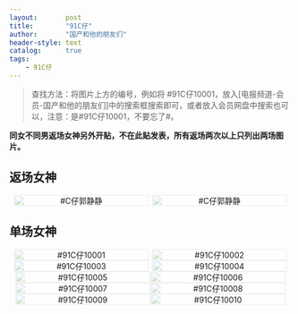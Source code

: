 ```yaml
---
layout:       post
title:        "91C仔"
author:       "国产和他的朋友们"
header-style: text
catalog:      true
tags:
    - 91C仔
---
```


> 查找方法：将图片上方的编号，例如将 #91C仔10001，放入[电报频道-会员-国产和他的朋友们]中的搜索框搜索即可，或者放入会员网盘中搜索也可以，注意：是#91C仔10001，不要忘了#。

**同女不同男返场女神另外开贴，不在此贴发表，所有返场两次以上只列出两场图片。**

## 返场女神

<div style="display: flex; justify-content: center;">
    <div style="position: relative; width: 48%; margin-right: 1%;">
        <img src="https://tanhuawanrenmigroup.top/91Czai/91Czai20001.jpg" style="width: 100%;"/>
        <div style="position: absolute; top: 0; left: 0; width: 100%; text-align: center; background-color: rgba(255, 255, 255, 0.7); font-size: 14px;">
            #C仔郭静静
        </div>
    </div>
    <div style="position: relative; width: 48%;">
        <img src="https://tanhuawanrenmigroup.top/91Czai/91Czai20002.jpg" style="width: 100%;"/>
        <div style="position: absolute; top: 0; left: 0; width: 100%; text-align: center; background-color: rgba(255, 255, 255, 0.7); font-size: 14px;">
            #C仔郭静静
        </div>
    </div>

</div>

## 单场女神

<div style="display: flex; justify-content: center;">
    <div style="position: relative; width: 48%; margin-right: 1%;">
        <img src="https://tanhuawanrenmigroup.top/91Czai/91Czai10001.jpg" style="width: 100%;"/>
        <div style="position: absolute; top: 0; left: 0; width: 100%; text-align: center; background-color: rgba(255, 255, 255, 0.7); font-size: 14px;">
            #91C仔10001
        </div>
    </div>
    <div style="position: relative; width: 48%;">
        <img src="https://tanhuawanrenmigroup.top/91Czai/91Czai10002.jpg" style="width: 100%;"/>
        <div style="position: absolute; top: 0; left: 0; width: 100%; text-align: center; background-color: rgba(255, 255, 255, 0.7); font-size: 14px;">
            #91C仔10002
        </div>
    </div>

</div>

<div style="display: flex; justify-content: center;">
    <div style="position: relative; width: 48%; margin-right: 1%;">
        <img src="https://tanhuawanrenmigroup.top/91Czai/91Czai10003.jpg" style="width: 100%;"/>
        <div style="position: absolute; top: 0; left: 0; width: 100%; text-align: center; background-color: rgba(255, 255, 255, 0.7); font-size: 14px;">
            #91C仔10003
        </div>
    </div>
    <div style="position: relative; width: 48%;">
        <img src="https://tanhuawanrenmigroup.top/91Czai/91Czai10004.jpg" style="width: 100%;"/>
        <div style="position: absolute; top: 0; left: 0; width: 100%; text-align: center; background-color: rgba(255, 255, 255, 0.7); font-size: 14px;">
            #91C仔10004
        </div>
    </div>
</div>

<div style="display: flex; justify-content: center;">
    <div style="position: relative; width: 48%;">
        <img src="https://tanhuawanrenmigroup.top/91Czai/91Czai10005.jpg" style="width: 100%;"/>
        <div style="position: absolute; top: 0; left: 0; width: 100%; text-align: center; background-color: rgba(255, 255, 255, 0.7); font-size: 14px;">
            #91C仔10005
        </div>
    </div>
    <div style="position: relative; width: 48%;">
        <img src="https://tanhuawanrenmigroup.top/91Czai/91Czai10006.jpg" style="width: 100%;"/>
        <div style="position: absolute; top: 0; left: 0; width: 100%; text-align: center; background-color: rgba(255, 255, 255, 0.7); font-size: 14px;">
            #91C仔10006
        </div>
    </div>
</div>

<div style="display: flex; justify-content: center;">
    <div style="position: relative; width: 48%;">
        <img src="https://tanhuawanrenmigroup.top/91Czai/91Czai10007.jpg" style="width: 100%;"/>
        <div style="position: absolute; top: 0; left: 0; width: 100%; text-align: center; background-color: rgba(255, 255, 255, 0.7); font-size: 14px;">
            #91C仔10007
        </div>
    </div>
    <div style="position: relative; width: 48%;">
        <img src="https://tanhuawanrenmigroup.top/91Czai/91Czai10008.jpg" style="width: 100%;"/>
        <div style="position: absolute; top: 0; left: 0; width: 100%; text-align: center; background-color: rgba(255, 255, 255, 0.7); font-size: 14px;">
            #91C仔10008
        </div>
    </div>
</div>

<div style="display: flex; justify-content: center;">
    <div style="position: relative; width: 48%;">
        <img src="https://tanhuawanrenmigroup.top/91Czai/91Czai10009.jpg" style="width: 100%;"/>
        <div style="position: absolute; top: 0; left: 0; width: 100%; text-align: center; background-color: rgba(255, 255, 255, 0.7); font-size: 14px;">
            #91C仔10009
        </div>
    </div>
    <div style="position: relative; width: 48%;">
        <img src="https://tanhuawanrenmigroup.top/91Czai/91Czai10010.jpg" style="width: 100%;"/>
        <div style="position: absolute; top: 0; left: 0; width: 100%; text-align: center; background-color: rgba(255, 255, 255, 0.7); font-size: 14px;">
            #91C仔10010
        </div>
    </div>
</div>

